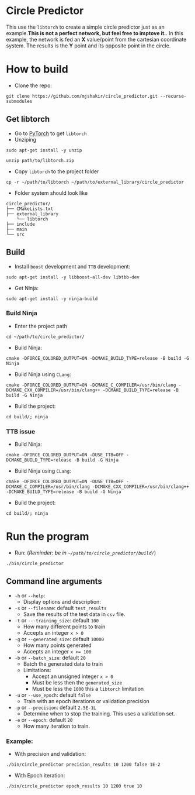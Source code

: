 # Circle Predictor
This use the ```libtorch``` to create a simple circle predictor just as an example.**This is not a perfect network, but feel free to imptove it.**.
In this example, the network is fed an **X** value/point from the cartesian coordinate system. The results is the **Y** point and its opposite point in the circle.  

# How to build
- Clone the repo: 
```
git clone https://github.com/mjshakir/circle_predictor.git --recurse-submodules
```

## Get libtorch
- Go to [PyTorch](https://pytorch.org/) to get ```libtorch```
- Unziping 
```
sudo apt-get install -y unzip 
```
```
unzip path/to/libtorch.zip
```
- Copy ```libtorch``` to the project folder 
```
cp -r ~/path/to/libtorch ~/path/to/external_library/circle_predictor
```
- Folder system should look like 
```
circle_predictor/
├── CMakeLists.txt
├── external_library
    └── libtorch
├── include
├── main
└── src
``` 
## Build
- Install ```boost``` development and ```TTB``` development:
```
sudo apt-get install -y libboost-all-dev libtbb-dev
```
- Get Ninja: 
```
sudo apt-get install -y ninja-build
```
### Build Ninja
- Enter the project path
```
cd ~/path/to/circle_predictor/
```
- Build Ninja: 
```
cmake -DFORCE_COLORED_OUTPUT=ON -DCMAKE_BUILD_TYPE=release -B build -G Ninja
```
  - Build Ninja using ```CLang```:
```
cmake -DFORCE_COLORED_OUTPUT=ON -DCMAKE_C_COMPILER=/usr/bin/clang -DCMAKE_CXX_COMPILER=/usr/bin/clang++ -DCMAKE_BUILD_TYPE=release -B build -G Ninja
```  
- Build the project: 
```
cd build/; ninja
```
### TTB issue
- Build Ninja: 
```
cmake -DFORCE_COLORED_OUTPUT=ON -DUSE_TTB=OFF -DCMAKE_BUILD_TYPE=release -B build -G Ninja
```
  - Build Ninja using ```CLang```:
```
cmake -DFORCE_COLORED_OUTPUT=ON -DUSE_TTB=OFF -DCMAKE_C_COMPILER=/usr/bin/clang -DCMAKE_CXX_COMPILER=/usr/bin/clang++ -DCMAKE_BUILD_TYPE=release -B build -G Ninja
```  
- Build the project: 
```
cd build/; ninja
```
# Run the program
- Run: (*Reminder: be in ```~/path/to/circle_predictor/build/```*) 
```
./bin/circle_predictor
```
## Command line arguments
- ```-h``` or ```--help```: 
  - Display options and description:
- ```-s``` or ```--filename```: default ```test_results```
  - Save the results of the test data in ```csv``` file.
- ```-t``` or ```---training_size```: default ```100```
  - How many different points to train
  - Accepts an integer ```x > 0```
- ```-g``` or ```--generated_size```: default ```10000```
  - How many points generated
  - Accepts an integer ```x >= 100```
- ```-b``` or ```--batch_size```: default ```20```
  - Batch the generated data to train 
  - Limitations:
    - Accept an unsigned integer ```x > 0```
    - Must be less then the ```generated_size```
    - Must be less the ```1000``` this a ```libtorch``` limitation
- ```-u``` or ```--use_epoch```: default ```false```
  - Train with an epoch iterations or validation precision
- ```-p``` or ```--precision```: default ```2.5E-1L``` 
  - Determine when to stop the training. This uses a validation set.
- ```-e``` or ```--epoch```: default ```20```
  - How many iteration to train.

### Example: 
- With precision and validation:
``` 
./bin/circle_predictor precision_results 10 1200 false 1E-2
```
- With Epoch iteration:
``` 
./bin/circle_predictor epoch_results 10 1200 true 10
```
